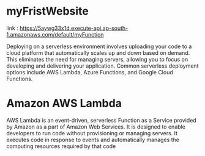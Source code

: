 # myFristWebsite
link : https://5aywg33x1d.execute-api.ap-south-1.amazonaws.com/default/myFunction

Deploying on a serverless environment involves uploading your code to a cloud platform that automatically scales up and down based on demand. This eliminates the need for managing servers, allowing you to focus on developing and delivering your application. Common serverless deployment options include AWS Lambda, Azure Functions, and Google Cloud Functions.

# Amazon AWS Lambda
AWS Lambda is an event-driven, serverless Function as a Service provided by Amazon as a part of Amazon Web Services. It is designed to enable developers to run code without provisioning or managing servers. It executes code in response to events and automatically manages the computing resources required by that code
